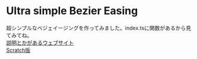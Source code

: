 # Ultra simple Bezier Easing
超シンプルなベジェイージングを作ってみました。index.tsに関数があるから見てみてね。  
[説明とかがあるウェブサイト](https://xxxfreezerxxx.github.io/bezierease/)  
[Scratch版](https://scratch.mit.edu/projects/823964070/)